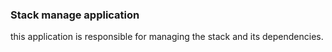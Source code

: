 ### Stack manage application

this application is responsible for managing the stack and its dependencies.
